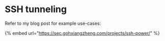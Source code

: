 # SSH tunneling

Refer to my blog post for example use-cases:&#x20;

{% embed url="https://sec.gohxiangzheng.com/projects/ssh-power/" %}









